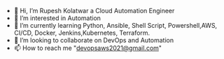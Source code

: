 - 👋 Hi, I’m Rupesh Kolatwar a Cloud Automation Engineer
- 👀 I’m interested in Automation 
- 🌱 I’m currently learning Python, Ansible, Shell Script, Powershell,AWS, CI/CD, Docker, Jenkins,Kubernetes, Terraform.
- 💞️ I’m looking to collaborate on DevOps and Automation
- 📫 How to reach me "devopsaws2021@gmail.com"

<!---
cloudautomation2021/cloudautomation2021 is a ✨ special ✨ repository because its `README.md` (this file) appears on your GitHub profile.
You can click the Preview link to take a look at your changes.
--->
